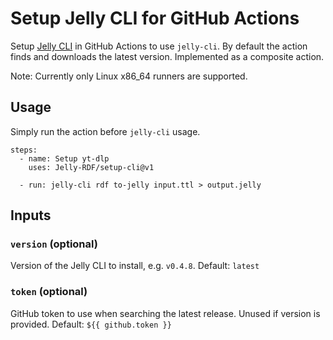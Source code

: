 # Setup Jelly CLI for GitHub Actions
Setup [Jelly CLI](https://github.com/Jelly-RDF/cli) in GitHub Actions to use `jelly-cli`.
By default the action finds and downloads the latest version.
Implemented as a composite action.

Note: Currently only Linux x86_64 runners are supported.

## Usage 
Simply run the action before `jelly-cli` usage.

```
steps:
  - name: Setup yt-dlp
    uses: Jelly-RDF/setup-cli@v1
    
  - run: jelly-cli rdf to-jelly input.ttl > output.jelly
```

## Inputs
### `version` (optional)
Version of the Jelly CLI to install, e.g. `v0.4.8`. Default: `latest`

### `token` (optional)
GitHub token to use when searching the latest release. Unused if version is provided. Default: `${{ github.token }}`

